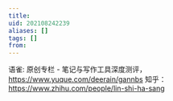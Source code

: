 ```yaml
---
title: 
uid: 202108242239
aliases: []
tags: []
from: 
---
```

语雀: 原创专栏 - 笔记与写作工具深度测评， https://www.yuque.com/deerain/gannbs
知乎： https://www.zhihu.com/people/lin-shi-ha-sang